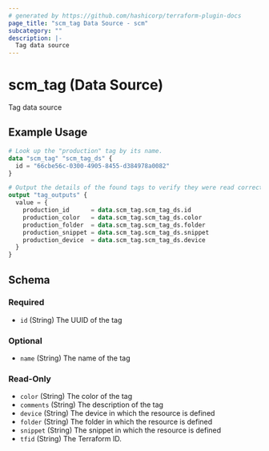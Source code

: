 ```yaml
---
# generated by https://github.com/hashicorp/terraform-plugin-docs
page_title: "scm_tag Data Source - scm"
subcategory: ""
description: |-
  Tag data source
---
```


# scm_tag (Data Source)

Tag data source

## Example Usage

```terraform
# Look up the "production" tag by its name.
data "scm_tag" "scm_tag_ds" {
  id = "66cbe56c-0300-4905-8455-d384978a0082"
}

# Output the details of the found tags to verify they were read correctly.
output "tag_outputs" {
  value = {
    production_id      = data.scm_tag.scm_tag_ds.id
    production_color   = data.scm_tag.scm_tag_ds.color
    production_folder  = data.scm_tag.scm_tag_ds.folder
    production_snippet = data.scm_tag.scm_tag_ds.snippet
    production_device  = data.scm_tag.scm_tag_ds.device
  }
}
```

<!-- schema generated by tfplugindocs -->
## Schema

### Required

- `id` (String) The UUID of the tag

### Optional

- `name` (String) The name of the tag

### Read-Only

- `color` (String) The color of the tag
- `comments` (String) The description of the tag
- `device` (String) The device in which the resource is defined
- `folder` (String) The folder in which the resource is defined
- `snippet` (String) The snippet in which the resource is defined
- `tfid` (String) The Terraform ID.
